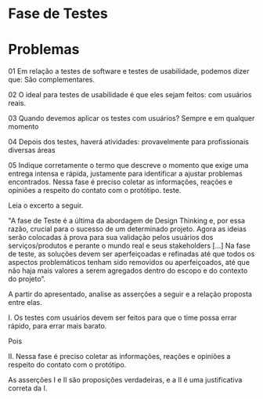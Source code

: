 # Fase de Testes

# Problemas

01
Em relação a testes de software e testes de usabilidade, podemos dizer que:
São complementares.

02
O ideal para testes de usabilidade é que eles sejam feitos:
com usuários reais.

03
Quando devemos aplicar os testes com usuários?
Sempre e em qualquer momento

04
Depois dos testes, haverá atividades:
provavelmente para profissionais diversas áreas

05
Indique corretamente o termo que descreve o momento que exige uma entrega intensa e rápida, justamente para identificar a ajustar problemas encontrados. Nessa fase é preciso coletar as informações, reações e opiniões a respeito do contato com o protótipo.
teste.


Leia o excerto a seguir.

"A fase de Teste é a última da abordagem de Design Thinking e, por essa razão, crucial para o sucesso de um determinado projeto. Agora as ideias serão colocadas à prova para sua validação pelos usuários dos serviços/produtos e perante o mundo real e seus stakeholders [...] Na fase de teste, as soluções devem ser aperfeiçoadas e refinadas até que todos os aspectos problemáticos tenham sido removidos ou aperfeiçoados, até que não haja mais valores a serem agregados dentro do escopo e do contexto do projeto”.


A partir do apresentado, analise as asserções a seguir e a relação proposta entre elas.

I. Os testes com usuários devem ser feitos para que o time possa errar rápido, para errar mais barato.

Pois

II. Nessa fase é preciso coletar as informações, reações e opiniões a respeito do contato com o protótipo.

As asserções I e II são proposições verdadeiras, e a II é uma justificativa correta da I.

